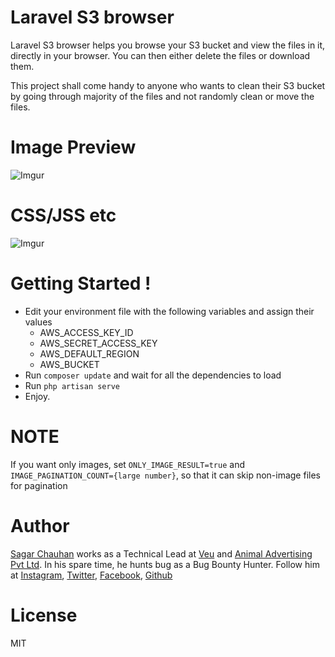 # Laravel S3 browser

Laravel S3 browser helps you browse your S3 bucket and view the files in it, directly in your browser. You can then either delete the files or download them. 

This project shall come handy to anyone who wants to clean their S3 bucket by going through majority of the files and not randomly clean or move the files.

# Image Preview
![Imgur](https://i.imgur.com/17dYBVw.jpg)

# CSS/JSS etc 
![Imgur](https://i.imgur.com/HvFRpeH.png)


# Getting Started !

  - Edit your environment file with the following variables and assign their values
    - AWS_ACCESS_KEY_ID
    - AWS_SECRET_ACCESS_KEY
    - AWS_DEFAULT_REGION
    - AWS_BUCKET
 - Run ```composer update``` and wait for all the dependencies to load
 - Run ```php artisan serve```
 - Enjoy.

# NOTE
If you want only images, set ```ONLY_IMAGE_RESULT=true``` and ```IMAGE_PAGINATION_COUNT={large number}```, so that it can skip non-image files for pagination

# Author

 [Sagar Chauhan](https://twitter.com/chauhansahab005) works as a Technical Lead at [Veu](https://www.theveu.com) and [Animal Advertising Pvt Ltd](https://www.weareanimal.co).
 In his spare time, he hunts bug as a Bug Bounty Hunter.
 Follow him at [Instagram](https://www.instagram.com/chauhansahab005/), [Twitter](https://twitter.com/chauhansahab005),  [Facebook](https://facebook.com/sagar.chauhan3),
[Github](https://github.com/sagarchauhan005)

# License
MIT
